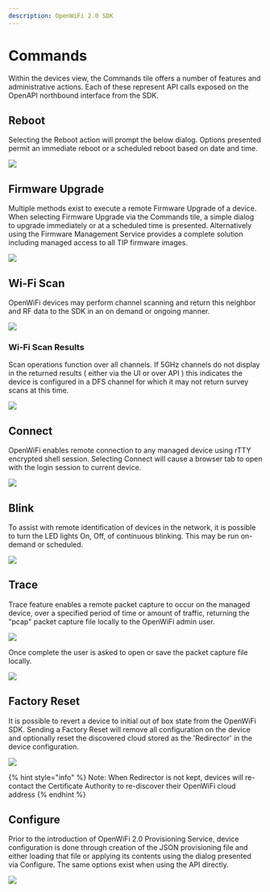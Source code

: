 ```yaml
---
description: OpenWiFi 2.0 SDK
---
```


# Commands

Within the devices view, the Commands tile offers a number of features and administrative actions. Each of these represent API calls exposed on the OpenAPI northbound interface from the SDK.

## Reboot

Selecting the Reboot action will prompt the below dialog. Options presented permit an immediate reboot or a scheduled reboot based on date and time.

![](<../../../.gitbook/assets/Screen Shot 2021-07-29 at 2.25.03 PM.png>)

## Firmware Upgrade

Multiple methods exist to execute a remote Firmware Upgrade of a device. When selecting Firmware Upgrade via the Commands tile, a simple dialog to upgrade immediately or at a scheduled time is presented. Alternatively using the Firmware Management Service provides a complete solution including managed access to all TIP firmware images.

![](<../../../.gitbook/assets/Screen Shot 2021-07-29 at 2.28.44 PM.png>)

## Wi-Fi Scan

OpenWiFi devices may perform channel scanning and return this neighbor and RF data to the SDK in an on demand or ongoing manner.

![](<../../../.gitbook/assets/Screen Shot 2021-07-29 at 2.31.03 PM (1).png>)

### Wi-Fi Scan Results

Scan operations function over all channels. If 5GHz channels do not display in the returned results ( either via the UI or over API ) this indicates the device is configured in a DFS channel for which it may not return survey scans at this time.

![](<../../../.gitbook/assets/Screen Shot 2021-07-29 at 2.33.58 PM (1).png>)

## Connect

OpenWiFi enables remote connection to any managed device using rTTY encrypted shell session. Selecting Connect will cause a browser tab to open with the login session to current device.

![](<../../../.gitbook/assets/Screen Shot 2021-07-29 at 2.35.48 PM.png>)

## Blink

To assist with remote identification of devices in the network, it is possible to turn the LED lights On, Off, of continuous blinking. This may be run on-demand or scheduled.

![](<../../../.gitbook/assets/Screen Shot 2021-07-29 at 2.37.30 PM.png>)

## Trace

Trace feature enables a remote packet capture to occur on the managed device, over a specified period of time or amount of traffic, returning the "pcap" packet capture file locally to the OpenWiFi admin user.

![](<../../../.gitbook/assets/Screen Shot 2021-07-29 at 2.39.24 PM.png>)

Once complete the user is asked to open or save the packet capture file locally.

![](<../../../.gitbook/assets/image (33) (1).png>)

## Factory Reset

It is possible to revert a device to initial out of box state from the OpenWiFi SDK. Sending a Factory Reset will remove all configuration on the device and optionally reset the discovered cloud stored as the 'Redirector' in the device configuration.

![](<../../../.gitbook/assets/Screen Shot 2021-07-29 at 2.46.29 PM (1).png>)

{% hint style="info" %}
Note: When Redirector is not kept, devices will re-contact the Certificate Authority to re-discover their OpenWiFi cloud address
{% endhint %}

## Configure

Prior to the introduction of OpenWiFi 2.0 Provisioning Service, device configuration is done through creation of the JSON provisioning file and either loading that file or applying its contents using the dialog presented via Configure. The same options exist when using the API directly.

![](<../../../.gitbook/assets/Screen Shot 2021-07-29 at 2.48.31 PM (1).png>)
